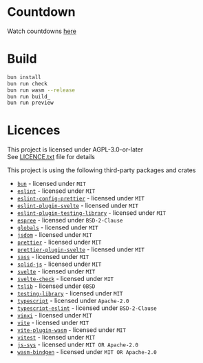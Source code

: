 <!--
Copyright 2024 sby1ce

SPDX-License-Identifier: AGPL-3.0-or-later
-->

# Countdown

Watch countdowns [here](https://sby1ce.github.io/countdown-timers/svelte)

# Build

```bash
bun install
bun run check
bun run wasm --release
bun run build_
bun run preview
```

# Licences

This project is licensed under AGPL-3.0-or-later \
See [LICENCE.txt](https://github.com/sby1ce/countdown-timers/blob/main/LICENCE.txt) file for details

This project is using the following third-party packages and crates

- [`bun`](https://bun.sh/) - licensed under `MIT`
- [`eslint`](https://eslint.org/) - licensed under `MIT`
- [`eslint-config-prettier`](https://www.npmjs.com/package/eslint-config-prettier) - licensed under `MIT`
- [`eslint-plugin-svelte`](https://sveltejs.github.io/eslint-plugin-svelte/) - licensed under `MIT`
- [`eslint-plugin-testing-library`](https://www.npmjs.com/package/eslint-plugin-testing-library) - licensed under `MIT`
- [`espree`](https://www.npmjs.com/package/espree) - licensed under `BSD-2-Clause`
- [`globals`](https://www.npmjs.com/package/globals) - licensed under `MIT`
- [`jsdom`](https://www.npmjs.com/package/jsdom) - licensed under `MIT`
- [`prettier`](https://prettier.io/) - licensed under `MIT`
- [`prettier-plugin-svelte`](https://www.npmjs.com/package/prettier-plugin-svelte) - licensed under `MIT`
- [`sass`](https://sass-lang.com/) - licensed under `MIT`
- [`solid-js`](https://www.solidjs.com/) - licensed under `MIT`
- [`svelte`](https://svelte.dev/) - licensed under `MIT`
- [`svelte-check`](https://www.npmjs.com/package/svelte-check) - licensed under `MIT`
- [`tslib`](https://www.typescriptlang.org/) - licensed under `0BSD`
- [`testing-library`](https://testing-library.com/) - licensed under `MIT`
- [`typescript`](https://www.typescriptlang.org/) - licensed under `Apache-2.0`
- [`typescript-eslint`](https://typescript-eslint.io/) - licensed under `BSD-2-Clause`
- [`vinxi`](https://vinxi.vercel.app/) - licensed under `MIT`
- [`vite`](https://vitejs.dev/) - licensed under `MIT`
- [`vite-plugin-wasm`](https://www.npmjs.com/package/vite-plugin-wasm) - licensed under `MIT`
- [`vitest`](https://vitest.dev/) - licensed under `MIT`
- [`js-sys`](https://crates.io/crates/js-sys) - licensed under `MIT OR Apache-2.0`
- [`wasm-bindgen`](https://rustwasm.github.io/) - licensed under `MIT OR Apache-2.0`
